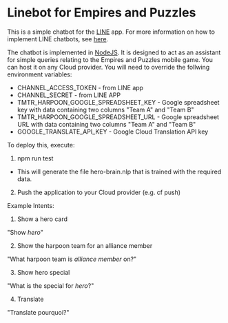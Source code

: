 # Linebot for Empires and Puzzles
This is a simple chatbot for the [LINE](https://line.me) app. For more information on how to implement LINE chatbots, see [here](https://developers.line.biz/en/docs/messaging-api/building-bot/).

The chatbot is implemented in [NodeJS](https://www.nodejs.org). It is designed to act as an assistant for simple queries relating to the Empires and Puzzles mobile game. You can host it on any Cloud provider. You will need to override the follwing environment variables:
* CHANNEL_ACCESS_TOKEN - from LINE app
* CHANNEL_SECRET - from LINE APP
* TMTR_HARPOON_GOOGLE_SPREADSHEET_KEY - Google spreadsheet key with data containing two columns "Team A" and "Team B"
* TMTR_HARPOON_GOOGLE_SPREADSHEET_URL - Google spreadsheet URL with data containing two columns "Team A" and "Team B"
* GOOGLE_TRANSLATE_API_KEY - Google Cloud Translation API key

To deploy this, execute:

1. npm run test
- This will generate the file hero-brain.nlp that is trained with the required data.

2. Push the application to your Cloud provider (e.g. cf push)

Example Intents:

1. Show a hero card

"Show *hero*"

2. Show the harpoon team for an alliance member

"What harpoon team is *alliance member* on?"

3. Show hero special

"What is the special for *hero*?"

4. Translate <some text>

"Translate pourquoi?"
